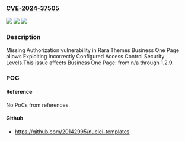 ### [CVE-2024-37505](https://cve.mitre.org/cgi-bin/cvename.cgi?name=CVE-2024-37505)
![](https://img.shields.io/static/v1?label=Product&message=Business%20One%20Page&color=blue)
![](https://img.shields.io/static/v1?label=Version&message=n%2Fa&color=blue)
![](https://img.shields.io/static/v1?label=Vulnerability&message=CWE-862%20Missing%20Authorization&color=brighgreen)

### Description

Missing Authorization vulnerability in Rara Themes Business One Page allows Exploiting Incorrectly Configured Access Control Security Levels.This issue affects Business One Page: from n/a through 1.2.9.

### POC

#### Reference
No PoCs from references.

#### Github
- https://github.com/20142995/nuclei-templates

